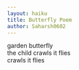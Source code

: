 ```yaml
---
layout: haiku
title: Butterfly Poem
author: Saharsh0602
---
```


garden butterfly<br>
the child crawls it flies<br>
crawls it flies<br>
